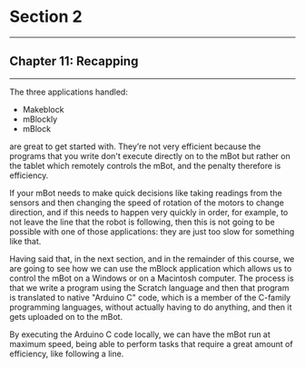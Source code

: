 # Section 2

---

## Chapter 11: Recapping

---

The three applications handled:

* Makeblock
* mBlockly
* mBlock

are great to get started with. They’re not very efficient because the programs that you write don't execute directly on to the mBot but rather on the tablet which remotely controls the mBot, and the penalty therefore is efficiency.

If your mBot needs to make quick decisions like taking readings from the sensors and then changing the speed of rotation of the motors to change direction, and if this needs to happen very quickly in order, for example, to not leave the line that the robot is following, then this is not going to be possible with one of those applications: they are just too slow for something like that.

Having said that, in the next section, and in the remainder of this course, we are going to see how we can use the mBlock application which allows us to control the mBot on a Windows or on a Macintosh computer. The process is that we write a program using the Scratch language and then that program is translated to native "Arduino C" code, which is a member of the C-family programming languages, without actually having to do anything, and then it gets uploaded on to the mBot.

By executing the Arduino C code locally, we can have the mBot run at maximum speed, being able to perform tasks that require a great amount of efficiency, like following a line.


